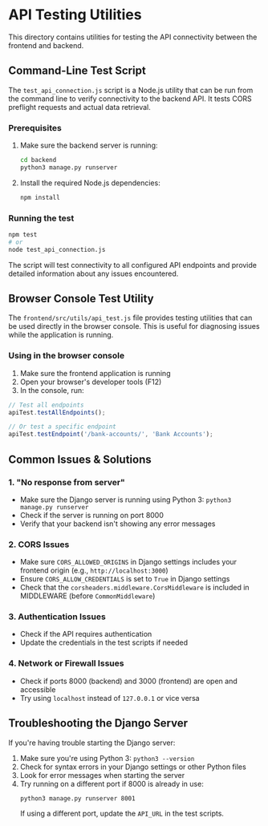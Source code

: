 # API Testing Utilities

This directory contains utilities for testing the API connectivity between the frontend and backend.

## Command-Line Test Script

The `test_api_connection.js` script is a Node.js utility that can be run from the command line to verify connectivity to the backend API. It tests CORS preflight requests and actual data retrieval.

### Prerequisites

1. Make sure the backend server is running:
   ```bash
   cd backend
   python3 manage.py runserver
   ```

2. Install the required Node.js dependencies:
   ```bash
   npm install
   ```

### Running the test

```bash
npm test
# or 
node test_api_connection.js
```

The script will test connectivity to all configured API endpoints and provide detailed information about any issues encountered.

## Browser Console Test Utility

The `frontend/src/utils/api_test.js` file provides testing utilities that can be used directly in the browser console. This is useful for diagnosing issues while the application is running.

### Using in the browser console

1. Make sure the frontend application is running
2. Open your browser's developer tools (F12)
3. In the console, run:

```javascript
// Test all endpoints
apiTest.testAllEndpoints();

// Or test a specific endpoint
apiTest.testEndpoint('/bank-accounts/', 'Bank Accounts');
```

## Common Issues & Solutions

### 1. "No response from server"

- Make sure the Django server is running using Python 3: `python3 manage.py runserver`
- Check if the server is running on port 8000
- Verify that your backend isn't showing any error messages

### 2. CORS Issues

- Make sure `CORS_ALLOWED_ORIGINS` in Django settings includes your frontend origin (e.g., `http://localhost:3000`)
- Ensure `CORS_ALLOW_CREDENTIALS` is set to `True` in Django settings
- Check that the `corsheaders.middleware.CorsMiddleware` is included in MIDDLEWARE (before `CommonMiddleware`)

### 3. Authentication Issues

- Check if the API requires authentication
- Update the credentials in the test scripts if needed

### 4. Network or Firewall Issues

- Check if ports 8000 (backend) and 3000 (frontend) are open and accessible
- Try using `localhost` instead of `127.0.0.1` or vice versa

## Troubleshooting the Django Server

If you're having trouble starting the Django server:

1. Make sure you're using Python 3: `python3 --version`
2. Check for syntax errors in your Django settings or other Python files
3. Look for error messages when starting the server
4. Try running on a different port if 8000 is already in use: 
   ```bash
   python3 manage.py runserver 8001
   ```
   If using a different port, update the `API_URL` in the test scripts. 